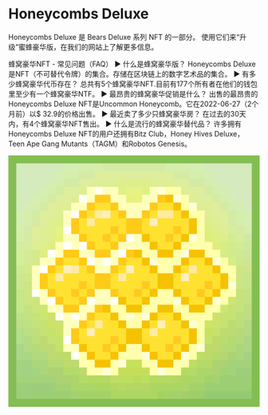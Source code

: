# Honeycombs Deluxe

Honeycombs Deluxe 是 Bears Deluxe 系列 NFT 的一部分。 使用它们来“升级”蜜蜂豪华版，在我们的网站上了解更多信息。

蜂窝豪华NFT - 常见问题（FAQ）
▶ 什么是蜂窝豪华版？
Honeycombs Deluxe是NFT（不可替代令牌）的集合。存储在区块链上的数字艺术品的集合。
▶ 有多少蜂窝豪华代币存在？
总共有5个蜂窝豪华NFT.目前有177个所有者在他们的钱包里至少有一个蜂窝豪华NTF。
▶ 最昂贵的蜂窝豪华促销是什么？
出售的最昂贵的Honeycombs Deluxe NFT是Uncommon Honeycomb。它在2022-06-27（2个月前）以$ 32.9的价格出售。
▶ 最近卖了多少只蜂窝豪华房？
在过去的30天内，有4个蜂窝豪华NFT售出。
▶ 什么是流行的蜂窝豪华替代品？
许多拥有Honeycombs Deluxe NFT的用户还拥有Bitz Club，Honey Hives Deluxe，Teen Ape Gang Mutants（TAGM）和Robotos Genesis。

![nft](unnamed.gif)
